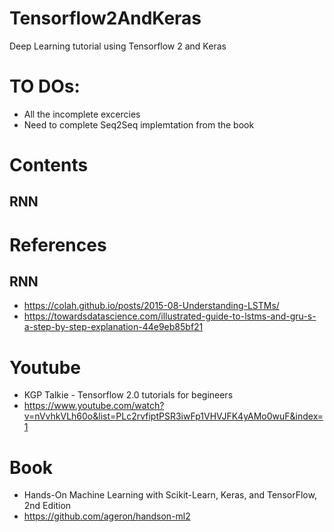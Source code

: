 # Tensorflow2AndKeras
Deep Learning tutorial using Tensorflow 2 and Keras

# TO DOs:
- All the incomplete excercies
- Need to complete Seq2Seq implemtation from the book

# Contents
## RNN

# References
## RNN
- https://colah.github.io/posts/2015-08-Understanding-LSTMs/
- https://towardsdatascience.com/illustrated-guide-to-lstms-and-gru-s-a-step-by-step-explanation-44e9eb85bf21

# Youtube
- KGP Talkie - Tensorflow 2.0 tutorials for begineers
- https://www.youtube.com/watch?v=nVvhkVLh60o&list=PLc2rvfiptPSR3iwFp1VHVJFK4yAMo0wuF&index=1

# Book
- Hands-On Machine Learning with Scikit-Learn, Keras, and TensorFlow, 2nd Edition
- https://github.com/ageron/handson-ml2
